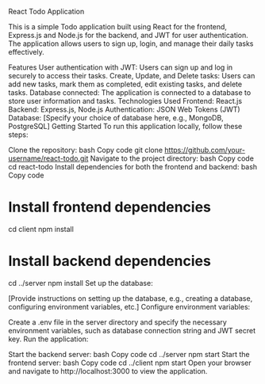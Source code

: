 React Todo Application

This is a simple Todo application built using React for the frontend, Express.js and Node.js for the backend, and JWT for user authentication. The application allows users to sign up, login, and manage their daily tasks effectively.

Features
User authentication with JWT: Users can sign up and log in securely to access their tasks.
Create, Update, and Delete tasks: Users can add new tasks, mark them as completed, edit existing tasks, and delete tasks.
Database connected: The application is connected to a database to store user information and tasks.
Technologies Used
Frontend: React.js
Backend: Express.js, Node.js
Authentication: JSON Web Tokens (JWT)
Database: [Specify your choice of database here, e.g., MongoDB, PostgreSQL]
Getting Started
To run this application locally, follow these steps:

Clone the repository:
bash
Copy code
git clone https://github.com/your-username/react-todo.git
Navigate to the project directory:
bash
Copy code
cd react-todo
Install dependencies for both the frontend and backend:
bash
Copy code
# Install frontend dependencies
cd client
npm install

# Install backend dependencies
cd ../server
npm install
Set up the database:

[Provide instructions on setting up the database, e.g., creating a database, configuring environment variables, etc.]
Configure environment variables:

Create a .env file in the server directory and specify the necessary environment variables, such as database connection string and JWT secret key.
Run the application:

Start the backend server:
bash
Copy code
cd ../server
npm start
Start the frontend server:
bash
Copy code
cd ../client
npm start
Open your browser and navigate to http://localhost:3000 to view the application.
